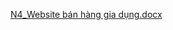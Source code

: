 [N4_Website bán hàng gia dụng.docx](https://github.com/user-attachments/files/21160101/N4_Website.ban.hang.gia.d.ng.docx)

